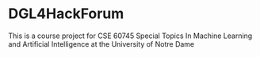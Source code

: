# DGL4HackForum
This is a course project for CSE 60745 Special Topics In Machine Learning and Artificial Intelligence at the University of Notre Dame
